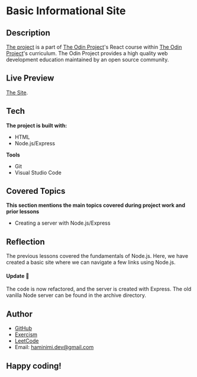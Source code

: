 # Basic Informational Site
## Description
[The project](https://www.theodinproject.com/lessons/nodejs-basic-informational-site) is a part of [The Odin Project](https://www.theodinproject.com/dashboard)'s React course within [The Odin Project](https://www.theodinproject.com/dashboard)'s curriculum. The Odin Project provides a high quality web development education maintained by an open source community.
## Live Preview
[The Site](https://replit.com/@Haminimi/basic-informational-site).
## Tech
**The project is built with:**
- HTML
- Node.js/Express

**Tools**
- Git
- Visual Studio Code
## Covered Topics
**This section mentions the main topics covered during project work and prior lessons**
- Creating a server with Node.js/Express
## Reflection
The previous lessons covered the fundamentals of Node.js. Here, we have created a basic site where we can navigate a few links using Node.js.

#### Update 🔄
The code is now refactored, and the server is created with Express. The old vanilla Node server can be found in the archive directory.
## Author
- [GitHub](https://github.com/Haminimi)
- [Exercism](https://exercism.org/profiles/Haminimi)
- [LeetCode](https://leetcode.com/Haminimi/)
- Email: haminimi.dev@gmail.com
## Happy coding!
